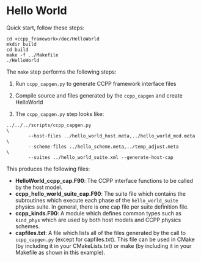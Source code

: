 Hello World
===========

Quick start, follow these steps:
```
cd <ccpp_framework>/doc/HelloWorld
mkdir build
cd build
make -f ../Makefile
./HelloWorld
```

The `make` step performs the following steps:
 1. Run `ccpp_capgen.py` to generate CCPP framework interface files
 2. Compile source and files generated by the `ccpp_capgen` and create
HelloWorld

 1. The `ccpp_capgen.py` step looks like:
```
../../../scripts/ccpp_capgen.py                                       \
        --host-files ../hello_world_host.meta,../hello_world_mod.meta \
        --scheme-files ../hello_scheme.meta,../temp_adjust.meta       \
        --suites ../hello_world_suite.xml --generate-host-cap
```
This produces the following files:
 * **HelloWorld_ccpp_cap.F90**: The CCPP interface functions to be called by
the host model.
 * **ccpp_hello_world_suite_cap.F90**: The suite file which contains the
subroutines which execute each phase of the `hello_world_suite` physics
suite. In general, there is one cap file per suite definition file.
 * **ccpp_kinds.F90**: A module which defines common types such as
`kind_phys` which are used by both host models and CCPP physics schemes.
 * **capfiles.txt**: A file which lists all of the files generated by
the call to `ccpp_capgen.py` (except for capfiles.txt). This file can be used
in CMake (by including it in your CMakeLists.txt) or make (by including it
in your Makefile as shown in this example).
